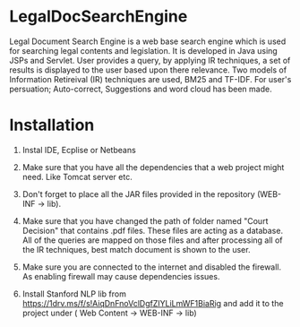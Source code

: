 # LegalDocSearchEngine

Legal Document Search Engine is a web base search engine which is used for searching legal contents and legislation.
It is developed in Java using JSPs and Servlet.
User provides a query, by applying IR techniques, a set of results is displayed to the user based upon there relevance.
Two models of Information Retireival (IR) techniques are used, BM25 and TF-IDF.
For user's persuation; Auto-correct, Suggestions and word cloud has been made.



# Installation

1. Instal IDE, Ecplise or Netbeans

2. Make sure that you have all the dependencies that a web project might need. Like Tomcat server etc.

3. Don't forget to place all the JAR files provided in the repository (WEB-INF -> lib).

4. Make sure that you have changed the path of folder named "Court Decision" that contains .pdf files. These files are acting as a database. All of the queries are mapped on those files and after processing all of the IR techniques, best match document is shown to the user.

5. Make sure you are connected to the internet and disabled the firewall. As enabling firewall may cause dependencies issues.

6. Install Stanford NLP lib from https://1drv.ms/f/s!AiqDnFnoVclDgfZIYLiLmWF1BiaRig and add it to the project under ( Web Content -> WEB-INF -> lib)
